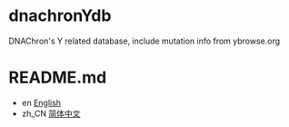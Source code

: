 # dnachronYdb
DNAChron's Y related database, include mutation info from ybrowse.org

# README.md
- en [English](README.md)
- zh_CN [简体中文](README.zh_CN.md)
